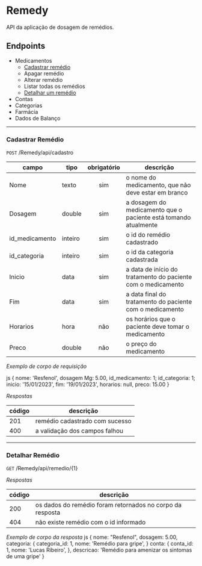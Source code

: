 # Remedy

API da aplicação de dosagem de remédios.

## Endpoints

- Medicamentos
    - [Cadastrar remédio](#cadastrar-remédio)
    - Apagar remédio
    - Alterar remédio
    - Listar todas os remédios
    - [Detalhar um remédio](#detalhar-remédio)
- Contas
- Categorias 
- Farmácia
- Dados de Balanço

---

### Cadastrar Remédio

`POST` /Remedy/api/cadastro

| campo | tipo | obrigatório | descrição
|-------|------|:-------------:|----
| Nome | texto | sim | o nome do medicamento, que não deve estar em branco
| Dosagem  | double | sim | a dosagem do medicamento que o paciente está tomando atualmente 
| id_medicamento  | inteiro | sim | o id do remédio cadastrado
| id_categoria  | inteiro | sim | o id da categoria cadastrada
| Inicio | data | sim | a data de início do tratamento do paciente com o medicamento
| Fim | data | sim | a data final do tratamento do paciente com o medicamento 
| Horarios | hora | não | os horários que o paciente deve tomar o medicamento
| Preco | double | não | o preço do medicamento
  
  *Exemplo de corpo de requisição*

js 
{
    nome: 'Resfenol',
    dosagem Mg: 5.00,
    id_medicamento: 1;
    id_categoria: 1;
    inicio: '15/01/2023',
    fim: '19/01/2023',
    horarios: null,
    preco: 15.00
}


*Respostas*

| código | descrição
|-|-
|201| remédio cadastrado com sucesso
|400| a validação dos campos falhou

---

### Detalhar Remédio

`GET` /Remedy/api/remedio/{1}

*Respostas*

| código | descrição
|-|-
|200| os dados do remédio foram retornados no corpo da resposta
|404| não existe remédio com o id informado

*Exemplo de corpo da resposta*
js 
{
    nome: "Resfenol",
    dosagem: 5.00,
    categoria: {
        categoria_id: 1,
        nome: 'Remédio para gripe',
    }
    conta: {
        conta_id: 1,
        nome: 'Lucas Ribeiro',
    },
    descricao: 'Remédio para amenizar os sintomas de uma gripe'
}
